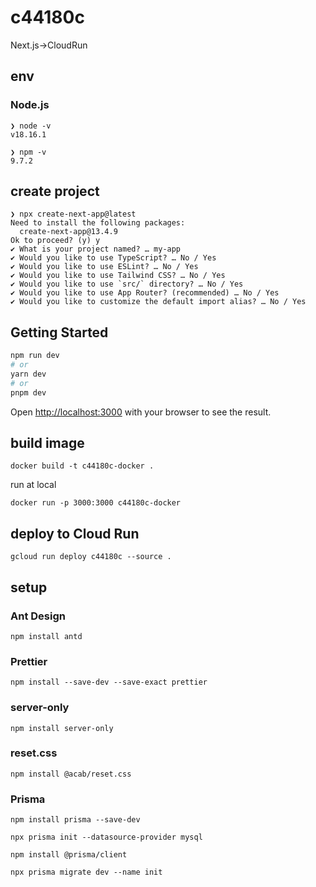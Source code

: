 # c44180c
Next.js->CloudRun

## env

### Node.js

```
❯ node -v
v18.16.1
```

```
❯ npm -v 
9.7.2
```

## create project

```
❯ npx create-next-app@latest
Need to install the following packages:
  create-next-app@13.4.9
Ok to proceed? (y) y
✔ What is your project named? … my-app
✔ Would you like to use TypeScript? … No / Yes
✔ Would you like to use ESLint? … No / Yes
✔ Would you like to use Tailwind CSS? … No / Yes
✔ Would you like to use `src/` directory? … No / Yes
✔ Would you like to use App Router? (recommended) … No / Yes
✔ Would you like to customize the default import alias? … No / Yes
```

## Getting Started

```bash
npm run dev
# or
yarn dev
# or
pnpm dev
```

Open [http://localhost:3000](http://localhost:3000) with your browser to see the result.

## build image

```
docker build -t c44180c-docker .
```

run at local

```
docker run -p 3000:3000 c44180c-docker
```

## deploy to Cloud Run

```
gcloud run deploy c44180c --source .
```

## setup

### Ant Design

```
npm install antd
```

### Prettier

```
npm install --save-dev --save-exact prettier
```

### server-only

```
npm install server-only
```

### reset.css

```
npm install @acab/reset.css
```

### Prisma

```
npm install prisma --save-dev
```

```
npx prisma init --datasource-provider mysql
```

```
npm install @prisma/client
```

```
npx prisma migrate dev --name init
```
